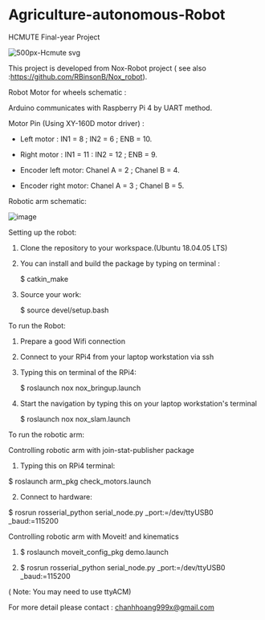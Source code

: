 # Agriculture-autonomous-Robot
HCMUTE Final-year Project


![500px-Hcmute svg](https://user-images.githubusercontent.com/74817103/128142475-49e52521-994c-4fec-9706-0da05d8bb5d7.png)



This project is developed from Nox-Robot project ( see also :https://github.com/RBinsonB/Nox_robot). 

Robot Motor for wheels schematic :

Arduino communicates with Raspberry Pi 4 by UART method.

Motor Pin (Using XY-160D motor driver) : 

- Left motor : IN1 = 8 ; IN2 = 6 ; ENB = 10.

- Right motor : IN1 = 11 : IN2 = 12 ; ENB = 9.

- Encoder left motor: Chanel A = 2 ; Chanel B = 4.

- Encoder right motor: Chanel A = 3 ; Chanel B = 5. 

Robotic arm schematic:

![image](https://user-images.githubusercontent.com/74817103/128136613-d7e44b0d-efd4-4ac7-9d84-4780cb8dea31.png)

Setting up the robot:

1. Clone the repository to your workspace.(Ubuntu 18.04.05 LTS)

2. You can install and build the package by typing on terminal :

    $ catkin_make
    
3. Source your work:

    $ source devel/setup.bash

To run the Robot:

1. Prepare a good Wifi connection

2. Connect to your RPi4 from your laptop workstation via ssh

3. Typing this on terminal of the RPi4:

    $ roslaunch nox nox_bringup.launch

4. Start the navigation by typing this on your laptop workstation's terminal

    $ roslaunch nox nox_slam.launch
    
To run the robotic arm:

  Controlling robotic arm with join-stat-publisher package
  
1. Typing this on RPi4 terminal:

  $ roslaunch arm_pkg check_motors.launch
  
2. Connect to hardware:

  $ rosrun rosserial_python serial_node.py _port:=/dev/ttyUSB0 _baud:=115200
  
  Controlling robotic arm with Moveit! and kinematics
  
1. $ roslaunch moveit_config_pkg demo.launch

2. $ rosrun rosserial_python serial_node.py _port:=/dev/ttyUSB0 _baud:=115200

( Note: You may need to use ttyACM)

For more detail please contact : chanhhoang999x@gmail.com


